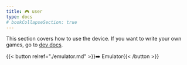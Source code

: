 ```yaml
---
title: 🎮 user
type: docs
# bookCollapseSection: true
---
```


This section covers how to use the device. If you want to write your own games, go to [dev docs](../dev/).

{{< button relref="./emulator.md" >}}➡️ Emulator{{< /button >}}
